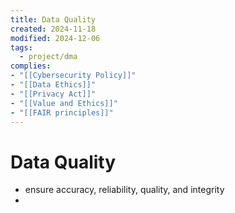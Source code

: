 ```yaml
---
title: Data Quality
created: 2024-11-18
modified: 2024-12-06
tags:
  - project/dma
complies:
- "[[Cybersecurity Policy]]"
- "[[Data Ethics]]"
- "[[Privacy Act]]"
- "[[Value and Ethics]]"
- "[[FAIR principles]]"
---
```

# Data Quality
- ensure accuracy, reliability, quality, and integrity
- 
